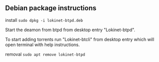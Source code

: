 ## Debian package instructions

install `sudo dpkg -i lokinet-btpd.deb`

Start the deamon from btpd from desktop entry "Lokinet-btpd".

To start adding torrents run "Lokinet-btcli" from desktop entry which will open terminal with help instructions.

removal `sudo apt remove lokinet-btpd`
